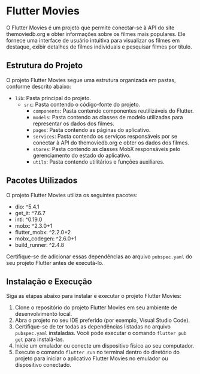 # Flutter Movies

O Flutter Movies é um projeto que permite conectar-se à API do site themoviedb.org e obter informações sobre os filmes mais populares. Ele fornece uma interface de usuário intuitiva para visualizar os filmes em destaque, exibir detalhes de filmes individuais e pesquisar filmes por título.

## Estrutura do Projeto

O projeto Flutter Movies segue uma estrutura organizada em pastas, conforme descrito abaixo:

- `lib`: Pasta principal do projeto.
  - `src`: Pasta contendo o código-fonte do projeto.
    - `components`: Pasta contendo componentes reutilizáveis do Flutter.
    - `models`: Pasta contendo as classes de modelo utilizadas para representar os dados dos filmes.
    - `pages`: Pasta contendo as páginas do aplicativo.
    - `services`: Pasta contendo os serviços responsáveis por se conectar à API do themoviedb.org e obter os dados dos filmes.
    - `stores`: Pasta contendo as classes MobX responsáveis pelo gerenciamento do estado do aplicativo.
    - `utils`: Pasta contendo utilitários e funções auxiliares.

## Pacotes Utilizados

O projeto Flutter Movies utiliza os seguintes pacotes:

- dio: ^5.4.1
- get_it: ^7.6.7
- intl: ^0.19.0
- mobx: ^2.3.0+1
- flutter_mobx: ^2.2.0+2
- mobx_codegen: ^2.6.0+1
- build_runner: ^2.4.8

Certifique-se de adicionar essas dependências ao arquivo `pubspec.yaml` do seu projeto Flutter antes de executá-lo.

## Instalação e Execução

Siga as etapas abaixo para instalar e executar o projeto Flutter Movies:

1. Clone o repositório do projeto Flutter Movies em seu ambiente de desenvolvimento local.
2. Abra o projeto no seu IDE preferido (por exemplo, Visual Studio Code).
3. Certifique-se de ter todas as dependências listadas no arquivo `pubspec.yaml` instaladas. Você pode executar o comando `flutter pub get` para instalá-las.
4. Inicie um emulador ou conecte um dispositivo físico ao seu computador.
5. Execute o comando `flutter run` no terminal dentro do diretório do projeto para iniciar o aplicativo Flutter Movies no emulador ou dispositivo conectado.
